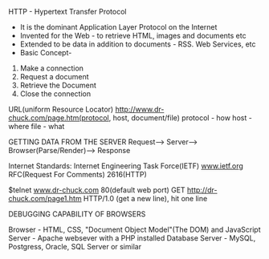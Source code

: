 HTTP - Hypertext Transfer Protocol

- It is the dominant Application Layer Protocol on the Internet
- Invented for the Web - to retrieve HTML, images and documents etc
- Extended to be data in addition to documents - RSS. Web Services, etc
- Basic Concept-
1. Make a connection
2. Request a document
3. Retrieve the Document
4. Close the connection

URL(uniform Resource Locator)
http://www.dr-chuck.com/page.htm(protocol, host, document/file)
protocol - how
host - where
file - what

GETTING DATA FROM THE SERVER
Request--> Server--> Browser(Parse/Render)--> Response

Internet Standards:
Internet Engineering Task Force(IETF)
www.ietf.org
RFC(Request For Comments)
2616(HTTP)

$telnet www.dr-chuck.com 80(default web port)
GET http://dr-chuck.com/page1.htm HTTP/1.0
(get a new line), hit one line

DEBUGGING CAPABILITY OF BROWSERS 

Browser - HTML, CSS, "Document Object Model"(The DOM) and JavaScript
Server - Apache websever with a PHP installed
Database Server - MySQL, Postgress, Oracle, SQL Server  or similar
